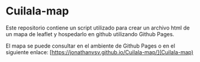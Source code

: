 # Cuilala-map

Este repositorio contiene un script utilizado para crear un archivo html de un mapa de leaflet y hospedarlo en github utilizando Github Pages.

El mapa se puede consultar en el ambiente de Github Pages o en el siguiente enlace: [https://jonathanvsv.github.io/Cuilala-map/](Cuilala-map)